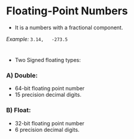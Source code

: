 # Floating-Point Numbers
- It is a numbers with a fractional component.


*Example:*
`3.14,   -273.5`

#
- Two Signed floating types:
### A) Double:
- 64-bit floating point number
- 15 precision decimal digits.

### B) Float:
- 32-bit floating point number
- 6 precision decimal digits.
